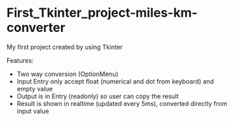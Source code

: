 # First_Tkinter_project-miles-km-converter
My first project created by using Tkinter

Features:
  - Two way conversion (OptionMenu)
  - Input Entry only accept float (numerical and dot from keyboard) and empty value
  - Output is in Entry (readonly) so user can copy the result
  - Result is shown in realtime (updated every 5ms), converted directly from input value
